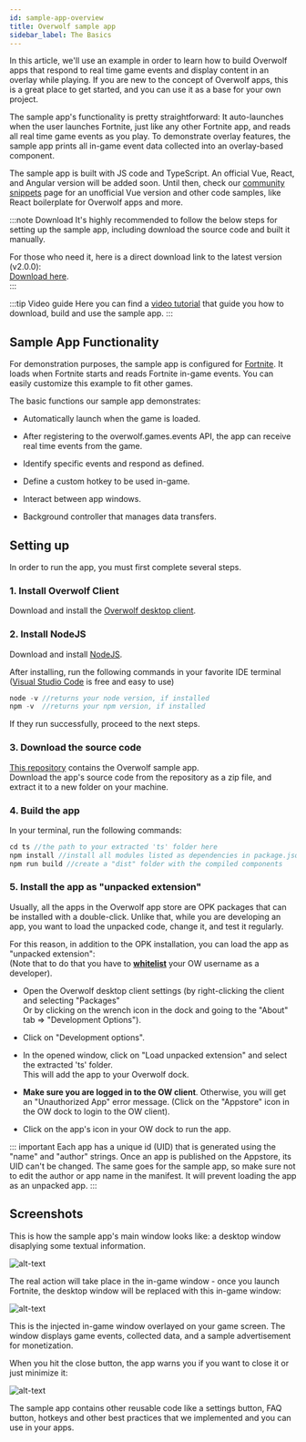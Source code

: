 ```yaml
---
id: sample-app-overview
title: Overwolf sample app
sidebar_label: The Basics
---
```


In this article, we'll use an example in order to learn how to build Overwolf apps that respond to real time game events and display content in an overlay while playing. If you are new to the concept of Overwolf apps, this is a great place to get started, and you can use it as a base for your own project.

The sample app's functionality is pretty straightforward: It auto-launches when the user launches Fortnite, just like any other Fortnite app, and reads all real time game events as you play. To demonstrate overlay features, the sample app prints all in-game event data collected into an overlay-based component.

The sample app is built with JS code and TypeScript. An official Vue, React, and Angular version will be added soon. Until then, check our [community snippets](../topics/snippets) page for an unofficial Vue version and other code samples, like React boilerplate for Overwolf apps and more.

:::note Download
It's highly recommended to follow the below steps for setting up the sample app, including download the source code and built it manually. 

For those who need it, here is a direct download link to the latest version (v2.0.0):  
[Download here](https://github.com/overwolf/sample-app/raw/master/ts/releases/2.0.0.opk).  
:::

:::tip Video guide
Here you can find a [video tutorial](../topics/creators-content#video-tutorials) that guide you how to download, build and use the sample app.
:::

## Sample App Functionality

For demonstration purposes, the sample app is configured for [Fortnite](https://www.epicgames.com/fortnite/en-US/download). It loads when Fortnite starts and reads Fortnite in-game events. You can easily customize this example to fit other games.

The basic functions our sample app demonstrates:

* Automatically launch when the game is loaded.

* After registering to the overwolf.games.events API, the app can receive real time events from the game.

* Identify specific events and respond as defined.

* Define a custom hotkey to be used in-game.

* Interact between app windows.

* Background controller that manages data transfers.

## Setting up

In order to run the app, you must first complete several steps.

### 1. Install Overwolf Client

Download and install the [Overwolf desktop client](https://download.overwolf.com/install/Download).

### 2. Install NodeJS

Download and install [NodeJS](https://nodejs.org/).  

After installing, run the following commands in your favorite IDE terminal ([Visual Studio Code](https://code.visualstudio.com/) is free and easy to use)

```js
node -v //returns your node version, if installed
npm -v  //returns your npm version, if installed
```

If they run successfully, proceed to the next steps.

### 3. Download the source code

[This repository](https://github.com/overwolf/sample-app/tree/master/ts) contains the Overwolf sample app.  
Download the app's source code from the repository as a zip file, and extract it to a new folder on your machine.

### 4. Build the app

In your terminal, run the following commands:

```js
cd ts //the path to your extracted 'ts' folder here
npm install //install all modules listed as dependencies in package.json
npm run build //create a "dist" folder with the compiled components
```

### 5. Install the app as "unpacked extension"

Usually, all the apps in the Overwolf app store are OPK packages that can be installed with a double-click.
Unlike that, while you are developing an app, you want to load the unpacked code, change it, and test it regularly.  

For this reason, in addition to the OPK installation, you can load the app as "unpacked extension":  
(Note that to do that you have to **[whitelist](sdk-introduction#whitelist-as-a-developer)** your OW username as a developer).

* Open the Overwolf desktop client settings (by right-clicking the client and selecting "Packages"  
  Or by clicking on the wrench icon in the dock and going to the "About" tab => "Development Options").

* Click on "Development options".

* In the opened window, click on "Load unpacked extension" and select the extracted 'ts' folder.  
  This will add the app to your Overwolf dock.  
  
* **Make sure you are logged in to the OW client**. Otherwise, you will get an "Unauthorized App" error message. (Click on the "Appstore" icon in the OW dock to login to the OW client).

* Click on the app's icon in your OW dock to run the app.

::: important
Each app has a unique id (UID) that is generated using the "name" and "author" strings. Once an app is published on the Appstore, its UID can't be changed.
The same goes for the sample app, so make sure not to edit the author or app name in the manifest. It will prevent loading the app as an unpacked app. 
:::

## Screenshots

This is how the sample app's main window looks like: a desktop window disaplying some textual information.

![alt-text](assets/sample-app/desktop-window.png)

The real action will take place in the in-game window - once you launch Fortnite, the desktop window will be replaced with this in-game window:

![alt-text](assets/sample-app/in-game-window.png)

This is the injected in-game window overlayed on your game screen.  The window displays game events, collected data, and a sample advertisement for monetization.

When you hit the close button, the app warns you if you want to close it or just minimize it:

![alt-text](assets/sample-app/notification-window.png)

The sample app contains other reusable code like a settings button, FAQ button, hotkeys and other best practices that we implemented and you can use in your apps.
